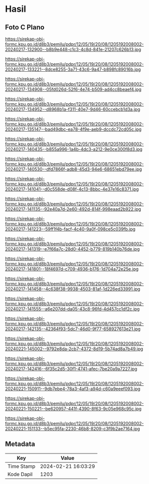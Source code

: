# Hasil

## Foto C Plano

https://sirekap-obj-formc.kpu.go.id/d8b3/pemilu/pdpr/12/05/19/20/08/1205192008002-20240217-132900--b8b9e448-c1c3-4c8d-841e-21207c626b13.jpg

https://sirekap-obj-formc.kpu.go.id/d8b3/pemilu/pdpr/12/05/19/20/08/1205192008002-20240217-133221--8dce8255-3a71-43c6-9a47-b898fc89016b.jpg

https://sirekap-obj-formc.kpu.go.id/d8b3/pemilu/pdpr/12/05/19/20/08/1205192008002-20240217-134908--05fd026d-52f6-4e74-b509-ad4cc8beaef4.jpg

https://sirekap-obj-formc.kpu.go.id/d8b3/pemilu/pdpr/12/05/19/20/08/1205192008002-20240217-134952--d8968b1a-f311-40e7-9d46-60ccebcb1d3a.jpg

https://sirekap-obj-formc.kpu.go.id/d8b3/pemilu/pdpr/12/05/19/20/08/1205192008002-20240217-135147--bad49dbc-ea78-4f9e-aeb9-dccdc72cd05c.jpg

https://sirekap-obj-formc.kpu.go.id/d8b3/pemilu/pdpr/12/05/19/20/08/1205192008002-20240217-140435--b855a996-1a4b-4dc3-a212-9e0ce300f8d3.jpg

https://sirekap-obj-formc.kpu.go.id/d8b3/pemilu/pdpr/12/05/19/20/08/1205192008002-20240217-140530--dfd7866f-adb8-45d3-94e6-68651ebd79ee.jpg

https://sirekap-obj-formc.kpu.go.id/d8b3/pemilu/pdpr/12/05/19/20/08/1205192008002-20240217-141041--d0c558de-d08f-4c13-8bbc-4e37e16c8371.jpg

https://sirekap-obj-formc.kpu.go.id/d8b3/pemilu/pdpr/12/05/19/20/08/1205192008002-20240217-141135--92e40a7d-2e60-492d-814f-998eaad2b922.jpg

https://sirekap-obj-formc.kpu.go.id/d8b3/pemilu/pdpr/12/05/19/20/08/1205192008002-20240217-141223--59ff1f4b-facf-4c40-9a0f-098ce5c039fb.jpg

https://sirekap-obj-formc.kpu.go.id/d8b3/pemilu/pdpr/12/05/19/20/08/1205192008002-20240217-141319--e7f66a7c-28d0-4452-b779-819b140b76de.jpg

https://sirekap-obj-formc.kpu.go.id/d8b3/pemilu/pdpr/12/05/19/20/08/1205192008002-20240217-141801--18f4697d-c709-4936-b176-1d704a72e25e.jpg

https://sirekap-obj-formc.kpu.go.id/d8b3/pemilu/pdpr/12/05/19/20/08/1205192008002-20240217-141458--4c638f38-9938-4503-81af-1d226ed33991.jpg

https://sirekap-obj-formc.kpu.go.id/d8b3/pemilu/pdpr/12/05/19/20/08/1205192008002-20240217-141555--a6e207dd-da05-43c8-96fd-4d457cc1df2c.jpg

https://sirekap-obj-formc.kpu.go.id/d8b3/pemilu/pdpr/12/05/19/20/08/1205192008002-20240217-142135--42364f93-5dc7-46d0-9f77-658927613e21.jpg

https://sirekap-obj-formc.kpu.go.id/d8b3/pemilu/pdpr/12/05/19/20/08/1205192008002-20240221-145002--9792e8da-2cb7-4372-8d19-5b74ad8a7b49.jpg

https://sirekap-obj-formc.kpu.go.id/d8b3/pemilu/pdpr/12/05/19/20/08/1205192008002-20240217-142416--6f35c2d5-30f1-4741-afec-7be20a9a7227.jpg

https://sirekap-obj-formc.kpu.go.id/d8b3/pemilu/pdpr/12/05/19/20/08/1205192008002-20240221-150911--9db7ebe4-78a3-4af3-a94d-c60a9eeef093.jpg

https://sirekap-obj-formc.kpu.go.id/d8b3/pemilu/pdpr/12/05/19/20/08/1205192008002-20240221-150221--be620957-441f-4390-8f63-9c05e968c95c.jpg

https://sirekap-obj-formc.kpu.go.id/d8b3/pemilu/pdpr/12/05/19/20/08/1205192008002-20240221-151133--b5ec95fa-2230-46b8-8209-c3f9b2ae7164.jpg


## Metadata

| Key        | Value               |
| ---------- | ------------------- |
| Time Stamp | 2024-02-21 16:03:29 |
| Kode Dapil | 1203                |



